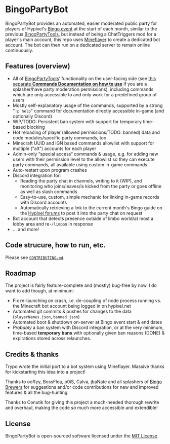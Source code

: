 # BingoPartyBot

BingoPartyBot provides an automated, easier moderated public party for players
of Hypixel's [Bingo event](https://wiki.hypixel.net/Bingo)
at the start of each month, similar to the previous
[BingoPartyTools](https://github.com/aphased/BingoPartyTools?tab=readme-ov-file#all-available-commands),
but instead of being a ChatTriggers mod for a player's main account, this repo
uses [Mineflayer](https://github.com/PrismarineJS/mineflayer) to create a
dedicated bot account. The bot can then run on a dedicated server to remain
online continuously.

## Features (overview)

- All of [BingoPartyTools](https://github.com/aphased/BingoPartyTools?tab=readme-ov-file#all-available-commands)’
  functionality on the user-facing side (see
  [this separate **Commands Documentation on how to use**](https://github.com/aphased/BingoPartyCommands)
  if you are a splasher/have party moderation permissions), including commands
  which are only accessible to and only work for a predefined group of users
- Mostly self-explanatory usage of the commands, supported by a strong
  "`!p help`" command for documentation directly accessible in-game (and
  optionally Discord)
- WIP/TODO: Persistent ban system with support for temporary time-based blocking
- Hot reloading of player (allowed permissions/TODO: banned) data and code
  modules/specific party commands, too
- Minecraft UUID and IGN based commands allowlist with support for multiple
  ("alt") accounts for each player
- Admin-only “special access“ commands & usage, e.g. for adding new users with
  their permission level to the allowlist so they can execute party commands,
  all available using custom in-game commands
- Auto-restart upon program crashes
- Discord integration for:
  - Reading the party chat in channels, writing to it (WIP), and monitoring
    who joins/leaves/is kicked from the party or goes offline as well as slash
    commands
  - Easy-to-use, custom, simple mechanic for linking in-game records with
    Discord accounts
  - Automatically retrieving a link to the current month's Bingo guide on the
    [Hypixel forums](https://hypixel.net/search/16635725/?t=post&c[content]=thread&c[users]=IndigoPolecat&o=date)
    to post it into the party chat on request
- Bot account that detects presence outside of limbo world/at most a lobby area
  and re-`/limbo`s in response
- … and more!

## Code strucure, how to run, etc.

Please see [`CONTRIBUTING.md`](./CONTRIBUTING.md).


## Roadmap

The project is fairly feature-complete and (mostly) bug-free by now.
I do want to add though, at minimum:

- Fix re-launching on crash, i.e. de-coupling of node process running vs. the
  Minecraft bot account being logged in on hypixel.net
- Automated git commits & pushes for changes to the data
  (`playerNames.json`, `banned.json`)
- Automated boot & shutdown on-server at Bingo event start & end dates
- _Probably_ a ban system with Discord integration, or at the very minimum,
  time-based **temporary bans** with optionally given ban reasons (DONE) &
  expirations stored across relaunches.

## Credits & thanks

Trypo wrote the initial port to a bot system using Mineflayer.
Massive thanks for kickstarting this idea into a project!

Thanks to ooffyy, BossFlea, p0iS, Calva, jbaNate and all splashers of
[Bingo Brewers](https://discord.gg/bingobrewers) for suggestions and/or code
contributions for new and improved features & all the bug-hunting.

Thanks to Conutik for giving this project a much-needed thorough rewrite and
overhaul, making the code _so_ much more accessible and extendible!

## License

BingoPartyBot is open-sourced software licensed under the [MIT License](https://opensource.org/licenses/MIT).
